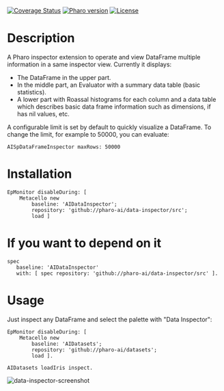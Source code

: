 [![Coverage Status](https://coveralls.io/repos/github/pharo-ai/data-inspector/badge.svg?branch=master)](https://coveralls.io/github/pharo-ai/data-inspector?branch=master)
[![Pharo version](https://img.shields.io/badge/Pharo-9.0-%23aac9ff.svg)](https://pharo.org/download)
[![License](https://img.shields.io/badge/license-MIT-blue.svg)](https://raw.githubusercontent.com/pharo-ai/data-inspector/master/LICENSE)

# Description

A Pharo inspector extension to operate and view DataFrame multiple information in a same inspector view. Currently it displays:

- The DataFrame in the upper part.
- In the middle part, an Evaluator with a summary data table (basic statistics).
- A lower part with Roassal histograms for each column and a data table which describes basic data frame information such as dimensions, if has nil values, etc.

A configurable limit is set by default to quickly visualize a DataFrame. To change the limit, for example to 50000, you can evaluate:

```smalltalk
AISpDataFrameInspector maxRows: 50000
```

# Installation

```smalltalk
EpMonitor disableDuring: [ 
	Metacello new
		baseline: 'AIDataInspector';
		repository: 'github://pharo-ai/data-inspector/src';
		load ]
```

# If you want to depend on it

```smalltalk
spec 
   baseline: 'AIDataInspector' 
   with: [ spec repository: 'github://pharo-ai/data-inspector/src' ].
```

# Usage

Just inspect any DataFrame and select the palette with "Data Inspector":

```smalltalk
EpMonitor disableDuring: [ 
	Metacello new
		baseline: 'AIDatasets';
		repository: 'github://pharo-ai/datasets';
		load ].

AIDatasets loadIris inspect.
```

![data-inspector-screenshot](https://user-images.githubusercontent.com/4825959/143688886-49ee898b-1bcf-4ef3-aadb-245708df6d8b.gif)

